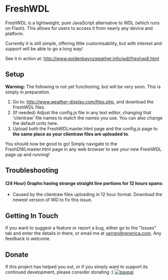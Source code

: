 # FreshWDL

FreshWDL is a lightweight, pure JavaScript alternative to WDL (which runs on Flash).
This allows for users to access it from nearly any device and platform.

Currently it is still simple, offering little customisability, but with interest and support will be able to go a long way!

See it in action at: http://www.goldenbaynzweather.info/wdl/freshwdl.html


## Setup
**Warning:** The following is not yet functioning, but will be very soon. This is simply in preparation.

1. Go to: http://www.weather-display.com/files.php, and download the FreshWDL files.
2. (If needed) Adjust the config.js file in any text editor, changing that 'clientraw' file names to match the names you use. You can also change the default units here.
3. Upload both the FreshWDLmaster.html page and the config.js page to **the same place as your clientraw files are uploaded to**.

You should now be good to go! Simply navigate to the FreshDWLmaster.html page in any web browser to see your new FreshWDL page up and running!

## Troubleshooting
#### (24 Hour) Graphs having strange straight line portions for 12 hours spans:
- Caused by the clientraw files uploading in 12 hour format. Download the newest version of WD to fix this issue.

## Getting In Touch
If you want to suggest a feature or report a bug, either go to the "Issues" tab and enter the details in there, or email me at yerren@renerica.com. Any feedback is welcome.

## Donate
If this project has helped you out, or if you simply want to support its continued development, please consider donating :)
[![paypal](https://www.paypalobjects.com/en_US/i/btn/btn_donateCC_LG.gif)](https://www.paypal.com/cgi-bin/webscr?cmd=_s-xclick&hosted_button_id=YUWBQ597CU24U)

